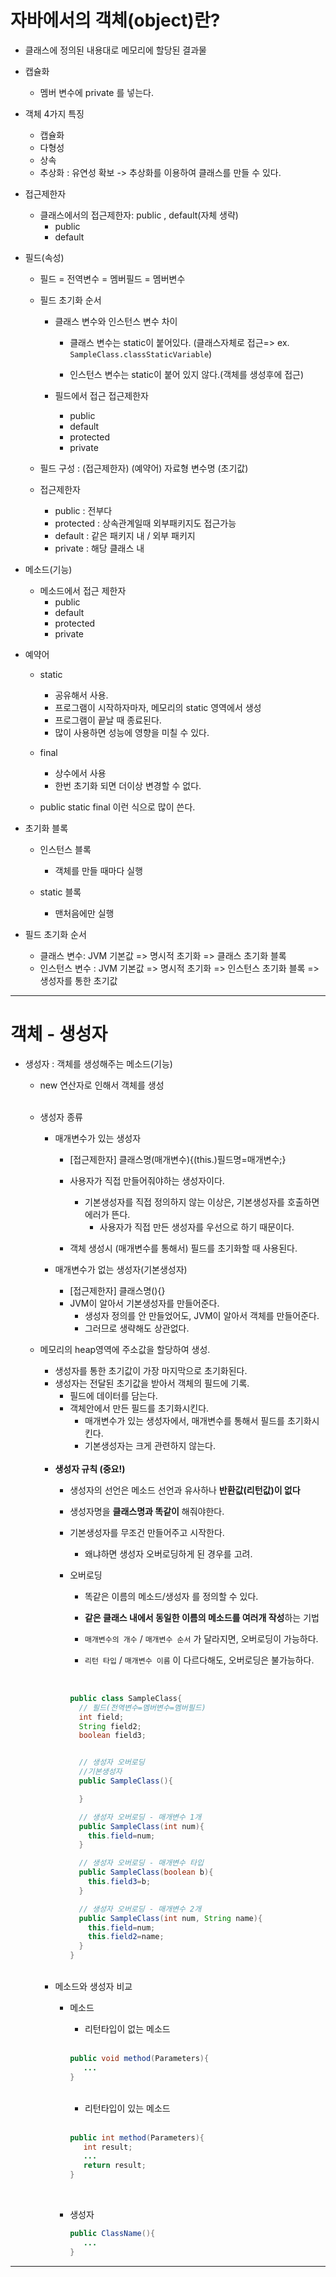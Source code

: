 
# 자바에서의 객체(object)란?

- 클래스에 정의된 내용대로 메모리에 할당된 결과물

- 캡슐화
  - 멤버 변수에 private 를 넣는다.

- 객체 4가지 특징
  - 캡슐화
  - 다형성
  - 상속
  - 추상화 : 유연성 확보 -> 추상화를 이용하여 클래스를 만들 수 있다.

- 접근제한자
  - 클래스에서의 접근제한자: public , default(자체 생략)
    - public
    - default

- 필드(속성)
  - 필드 = 전역변수 = 멤버필드 = 멤버변수
  - 필드 초기화 순서
    - 클래스 변수와 인스턴스 변수 차이
      - 클래스 변수는 static이 붙어있다.
        (클래스자체로 접근=> ex. `SampleClass.classStaticVariable`)

      - 인스턴스 변수는 static이 붙어 있지 않다.(객체를 생성후에 접근)

    - 필드에서 접근 접근제한자
      - public
      - default
      - protected
      - private

  - 필드 구성    : (접근제한자) (예약어) 자료형 변수명 (초기값)
  - 접근제한자
    - public    : 전부다
    - protected : 상속관계일때 외부패키지도 접근가능
    - default   : 같은 패키지 내 / 외부 패키지
    - private   : 해당 클래스 내

- 메소드(기능)
  - 메소드에서 접근 제한자
    - public
    - default
    - protected
    - private

- 예약어
  - static
    - 공유해서 사용.
    - 프로그램이 시작하자마자, 메모리의 static 영역에서 생성
    - 프로그램이 끝날 때 종료된다.
    - 많이 사용하면 성능에 영향을 미칠 수 있다.

  - final
    - 상수에서 사용
    - 한번 초기화 되면 더이상 변경할 수 없다.

  - public static final 이런 식으로 많이 쓴다.

- 초기화 블록
  - 인스턴스 블록
    - 객체를 만들 때마다 실행

  - static 블록
    - 맨처음에만 실행

- 필드 초기화 순서
  - 클래스 변수: JVM 기본값 => 명시적 초기화 => 클래스 초기화 블록
  - 인스턴스 변수 : JVM 기본값 => 명시적 초기화 => 인스턴스 초기화 블록 => 생성자를 통한 초기값

<hr>


# 객체 - 생성자

- 생성자 : 객체를 생성해주는 메소드(기능)
  - new 연산자로 인해서 객체를 생성


  <BR>

  - 생성자 종류
    - 매개변수가 있는 생성자
      - [접근제한자] 클래스명(매개변수){(this.)필드명=매개변수;}
      - 사용자가 직접 만들어줘야하는 생성자이다.
        - 기본생성자를 직접 정의하지 않는 이상은, 기본생성자를 호출하면 에러가 뜬다.
          - 사용자가 직접 만든 생성자를 우선으로 하기 때문이다.

      - 객체 생성시 (매개변수를 통해서) 필드를 초기화할 때 사용된다.

    - 매개변수가 없는 생성자(기본생성자)
      - [접근제한자] 클래스명(){}
      - JVM이 알아서 기본생성자를 만들어준다.
        - 생성자 정의를 안 만들었어도, JVM이 알아서 객체를 만들어준다.
        - 그러므로 생략해도 상관없다.


  - 메모리의 heap영역에 주소값을 할당하여 생성.
    - 생성자를 통한 초기값이 가장 마지막으로 초기화된다.
    - 생성자는 전달된 초기값을 받아서 객체의 필드에 기록.
      - 필드에 데이터를 담는다.
      - 객체안에서 만든 필드를 초기화시킨다.
        - 매개변수가 있는 생성자에서, 매개변수를 통해서 필드를 초기화시킨다.
        - 기본생성자는 크게 관련하지 않는다.


    <BR>

    - <strong>생성자 규칙 (중요!)</strong>
      - 생성자의 선언은 메소드 선언과 유사하나 <strong>반환값(리턴값)이 없다</strong>
      - 생성자명을 <strong>클래스명과 똑같이</strong> 해줘야한다.

      - 기본생성자를 무조건 만들어주고 시작한다.
        - 왜냐하면 생성자 오버로딩하게 된 경우를 고려.

      - 오버로딩
        - 똑같은 이름의 메소드/생성자 를 정의할 수 있다.

        - <strong>같은 클래스 내에서 동일한 이름의 메소드를 여러개 작성</strong>하는 기법
        - `매개변수의 개수`  / `매개변수 순서` 가 달라지면, 오버로딩이 가능하다.
        - `리턴 타입` / `매개변수 이름` 이 다르다해도, 오버로딩은 불가능하다.

        <br>

        ```java
        public class SampleClass{
          // 필드(전역변수=멤버변수=멤버필드)
          int field;
          String field2;
          boolean field3;


          // 생성자 오버로딩
          //기본생성자
          public SampleClass(){

          }

          // 생성자 오버로딩 - 매개변수 1개
          public SampleClass(int num){
            this.field=num;
          }

          // 생성자 오버로딩 - 매개변수 타입
          public SampleClass(boolean b){
            this.field3=b;
          }

          // 생성자 오버로딩 - 매개변수 2개
          public SampleClass(int num, String name){
            this.field=num;
            this.field2=name;
          }
        }
        ```

    <BR>

    - 메소드와 생성자 비교
      - 메소드
        - 리턴타입이 없는 메소드

        <br>

        ```java
        public void method(Parameters){
           ...
        }
        ```

        <br>

        - 리턴타입이 있는 메소드

        <br>

        ```java
        public int method(Parameters){
           int result;
           ...
           return result;
        }
        ```

        <br>

      - 생성자
        <br>
        ```java
        public ClassName(){
           ...
        }
        ```

<hr>

